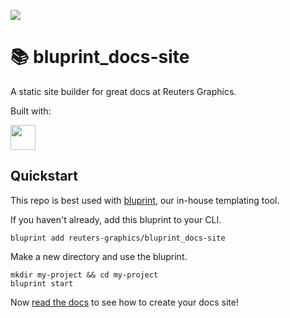 ![](https://graphics.thomsonreuters.com/style-assets/images/logos/reuters-graphics-logo/svg/graphics-logo-color-dark.svg)

# 📚 bluprint_docs-site

A static site builder for great docs at Reuters Graphics.

Built with:

<a href="https://kit.svelte.dev/" target="_blank">
<img src="https://kit.svelte.dev/images/svelte-kit-horizontal.svg" height="40" />
</a>

## Quickstart

This repo is best used with [bluprint](https://github.com/reuters-graphics/bluprint), our in-house templating tool.

If you haven't already, add this bluprint to your CLI.

```
bluprint add reuters-graphics/bluprint_docs-site
```

Make a new directory and use the bluprint.

```
mkdir my-project && cd my-project
bluprint start
```

Now [read the docs](https://reuters-graphics.github.io/bluprint_docs-site/) to see how to create your docs site!
